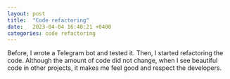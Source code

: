 ```yaml
---
layout: post
title:  "Code refactoring"
date:   2023-04-04 16:40:21 +0400
categories: code refactoring
---
```


Before, I wrote a Telegram bot and tested it. Then, I started refactoring the code. Although the amount of code did not change, when I see beautiful code in other projects, it makes me feel good and respect the developers.

